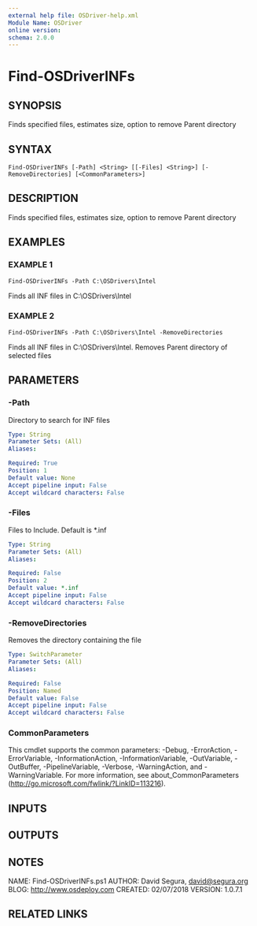 ```yaml
---
external help file: OSDriver-help.xml
Module Name: OSDriver
online version:
schema: 2.0.0
---
```


# Find-OSDriverINFs

## SYNOPSIS
Finds specified files, estimates size, option to remove Parent directory

## SYNTAX

```
Find-OSDriverINFs [-Path] <String> [[-Files] <String>] [-RemoveDirectories] [<CommonParameters>]
```

## DESCRIPTION
Finds specified files, estimates size, option to remove Parent directory

## EXAMPLES

### EXAMPLE 1
```
Find-OSDriverINFs -Path C:\OSDrivers\Intel
```

Finds all INF files in C:\OSDrivers\Intel

### EXAMPLE 2
```
Find-OSDriverINFs -Path C:\OSDrivers\Intel -RemoveDirectories
```

Finds all INF files in C:\OSDrivers\Intel.
Removes Parent directory of selected files

## PARAMETERS

### -Path
Directory to search for INF files

```yaml
Type: String
Parameter Sets: (All)
Aliases:

Required: True
Position: 1
Default value: None
Accept pipeline input: False
Accept wildcard characters: False
```

### -Files
Files to Include.
Default is *.inf

```yaml
Type: String
Parameter Sets: (All)
Aliases:

Required: False
Position: 2
Default value: *.inf
Accept pipeline input: False
Accept wildcard characters: False
```

### -RemoveDirectories
Removes the directory containing the file

```yaml
Type: SwitchParameter
Parameter Sets: (All)
Aliases:

Required: False
Position: Named
Default value: False
Accept pipeline input: False
Accept wildcard characters: False
```

### CommonParameters
This cmdlet supports the common parameters: -Debug, -ErrorAction, -ErrorVariable, -InformationAction, -InformationVariable, -OutVariable, -OutBuffer, -PipelineVariable, -Verbose, -WarningAction, and -WarningVariable.
For more information, see about_CommonParameters (http://go.microsoft.com/fwlink/?LinkID=113216).

## INPUTS

## OUTPUTS

## NOTES
NAME:	Find-OSDriverINFs.ps1 
AUTHOR:	David Segura, david@segura.org 
BLOG:	http://www.osdeploy.com 
CREATED:	02/07/2018 
VERSION:	1.0.7.1

## RELATED LINKS
